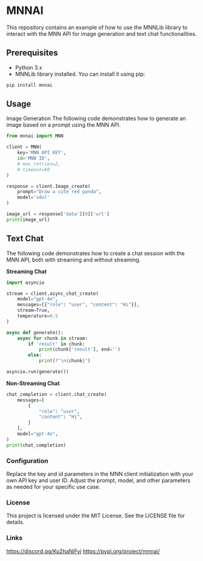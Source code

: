# MNNAI

This repository contains an example of how to use the MNNLib library to interact with the MNN API for image generation and text chat functionalities.

## Prerequisites

- Python 3.x
- MNNLib library installed. You can install it using pip:

```bash
pip install mnnai
```

## Usage
Image Generation
The following code demonstrates how to generate an image based on a prompt using the MNN API.

```python
from mnnai import MNN

client = MNN(
    key='MNN API KEY',
    id='MNN ID',
    # max_retries=2, 
    # timeout=60
)

response = client.Image_create(
    prompt="Draw a cute red panda",
    model='sdxl'
)

image_url = response['data'][0]['url']
print(image_url)
```

## Text Chat
The following code demonstrates how to create a chat session with the MNN API, both with streaming and without streaming.

**Streaming Chat**
```python
import asyncio

stream = client.async_chat_create(
    model="gpt-4o",
    messages=[{"role": "user", "content": "Hi"}],
    stream=True,
    temperature=0.5
)

async def generate():
    async for chunk in stream:
        if 'result' in chunk:
            print(chunk['result'], end='')
        else:
            print(f"\n{chunk}")

asyncio.run(generate())
```

**Non-Streaming Chat**
```python
chat_completion = client.chat_create(
    messages=[
        {
            "role": "user",
            "content": "Hi",
        }
    ],
    model="gpt-4o",
)
print(chat_completion)
```

### Configuration
Replace the key and id parameters in the MNN client initialization with your own API key and user ID.
Adjust the prompt, model, and other parameters as needed for your specific use case.

### License
This project is licensed under the MIT License. See the LICENSE file for details.

### Links 
https://discord.gg/Ku2haNjFvj
https://pypi.org/project/mnnai/
